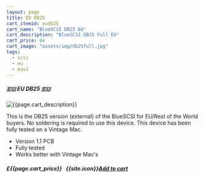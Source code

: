 ```yaml
---
layout: page
title: EU DB25
cart_itemid: eudb25
cart_name: "BlueSCSI DB25 EU"
cart_description: "BlueSCSI DB25 Full EU"
cart_price: 64
cart_image: "assets/img/db25full.jpg"
tags: 
  - scsi
  - eu
  - euv1
---
```


##### 🇪🇺 EU DB25 🇪🇺

![{{page.cart_description}}]({{page.cart_image}})

This is the DB25 version (external) of the BlueSCSI for EU/Rest of the World buyers. No soldering is required to use this device. This device has been fully tested on a Vintage Mac.

* Version 1.1 PCB
* Fully tested
* Works better with Vintage Mac's 

##### £{{page.cart_price}} &nbsp; {{site.icon}}[Add to cart](/cart#{{page.cart_itemid}})
